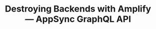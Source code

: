 ---
title: Destroying Backends with Amplify — AppSync GraphQL API
description: "Set up GraphQL in your Amplify application with React. Learn about gotchas while creating a full CRUD API in hours!"
banner: "https://miro.medium.com/max/2000/1*58XROGN5bxkcw_PH1H5dlg.png"
authorIds:
  - jorgen-lybeck
href: https://medium.com/capgemini-norway/destroying-backends-with-amplify-appsync-graphql-api-5521c0e62a4c
platforms:
  - React
categories:
  - API (GraphQL)
---